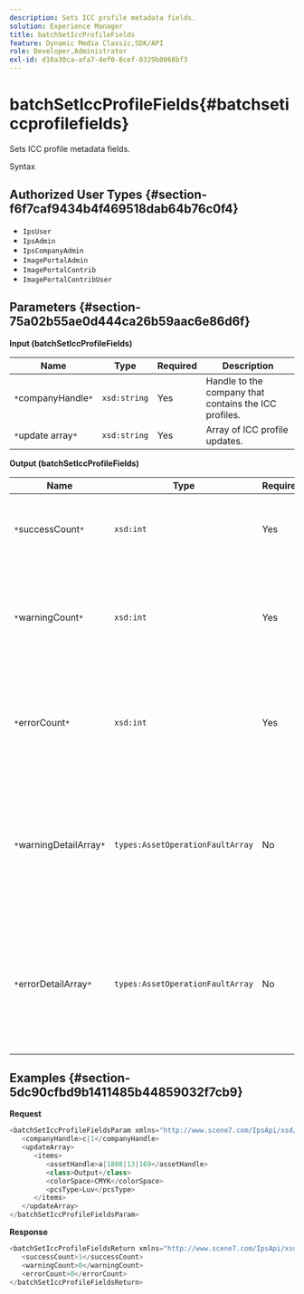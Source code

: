 ```yaml
---
description: Sets ICC profile metadata fields.
solution: Experience Manager
title: batchSetIccProfileFields
feature: Dynamic Media Classic,SDK/API
role: Developer,Administrator
exl-id: d10a30ca-afa7-4ef0-8cef-0329b0068bf3
---
```

# batchSetIccProfileFields{#batchseticcprofilefields}

Sets ICC profile metadata fields.

 Syntax 

## Authorized User Types {#section-f6f7caf9434b4f469518dab64b76c0f4}

* `IpsUser` 
* `IpsAdmin` 
* `IpsCompanyAdmin` 
* `ImagePortalAdmin` 
* `ImagePortalContrib` 
* `ImagePortalContribUser`

## Parameters {#section-75a02b55ae0d444ca26b59aac6e86d6f}

**Input (batchSetIccProfileFields)** 

|  Name  | Type  | Required  | Description  |
|---|---|---|---|
|  `*`companyHandle`*`  | `xsd:string`  | Yes  | Handle to the company that contains the ICC profiles.  |
|  `*`update array`*`  | `xsd:string`  | Yes  | Array of ICC profile updates.  |

**Output (batchSetIccProfileFields)** 

|  Name  | Type  | Required  | Description  |
|---|---|---|---|
|  `*`successCount`*`  | `xsd:int`  | Yes  | The number of successfully set ICC profile fields.  |
|  `*`warningCount`*`  | `xsd:int`  | Yes  | The number of warnings generated when the operation attempted to set the ICC profile fields.  |
|  `*`errorCount`*`  | `xsd:int`  | Yes  | The number of errors generated when the operation attempted to set the ICC profile fields.  |
|  `*`warningDetailArray`*`  | `types:AssetOperationFaultArray`  | No  | The array of details associated with the assets that generated warnings when the operation attempted to apply the updates.  |
|  `*`errorDetailArray`*`  | `types:AssetOperationFaultArray`  | No  | The array of details associated with the assets that generated errors when the operation attempted to apply the updates.  |

## Examples {#section-5dc90cfbd9b1411485b44859032f7cb9}

**Request** 

```java
<batchSetIccProfileFieldsParam xmlns="http://www.scene7.com/IpsApi/xsd/2009-07-31">
   <companyHandle>c|1</companyHandle>
   <updateArray>
      <items>
         <assetHandle>a|1808|13|169</assetHandle>
         <class>Output</class>
         <colorSpace>CMYK</colorSpace>
         <pcsType>Luv</pcsType>
      </items>
   </updateArray>
</batchSetIccProfileFieldsParam>
```

**Response** 

```java
<batchSetIccProfileFieldsReturn xmlns="http://www.scene7.com/IpsApi/xsd/2009-07-31">
   <successCount>1</successCount>
   <warningCount>0</warningCount>
   <errorCount>0</errorCount>
</batchSetIccProfileFieldsReturn>
```
